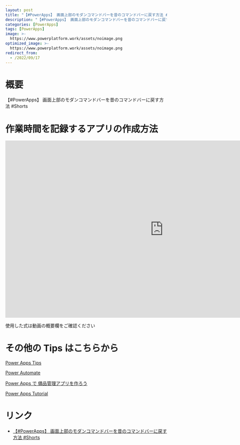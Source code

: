 ```yaml
---
layout: post
title: "【#PowerApps】 画面上部のモダンコマンドバーを昔のコマンドバーに戻す方法 #Shorts"
description: "【#PowerApps】 画面上部のモダンコマンドバーを昔のコマンドバーに戻す方法 #Shortsを動画で分かりやすく解説"
categories: [PowerApps]
tags: [PowerApps]
image: >-
  https://www.powerplatform.work/assets/noimage.png
optimized_image: >-
  https://www.powerplatform.work/assets/noimage.png
redirect_from:
  - /2022/09/17
---
```



#  概要

【#PowerApps】 画面上部のモダンコマンドバーを昔のコマンドバーに戻す方法 #Shorts


# 作業時間を記録するアプリの作成方法

<iframe width="983" height="553" src="https://www.youtube.com/embed/mwXMSn4z4fU" title="YouTube video player" frameborder="0" allow="accelerometer; autoplay; clipboard-write; encrypted-media; gyroscope; picture-in-picture" allowfullscreen></iframe>


使用した式は動画の概要欄をご確認ください


# その他の Tips はこちらから

[Power Apps Tips](https://www.youtube.com/watch?v=VrAQf3JQ7yM&list=PLVhFi1fb3DqakSLVMn22DDcySXh9jtzi- )


[Power Automate](https://www.youtube.com/watch?v=-YnJYT0ASEM&list=PLVhFi1fb3Dqbzic6GieqnLFgD3aTj-eHA)


[Power Apps で 備品管理アプリを作ろう](https://www.youtube.com/playlist?list=PLVhFi1fb3DqZM3HKb8Hea6XEL96990Fyn)


[Power Apps Tutorial](https://www.youtube.com/playlist?list=PLVhFi1fb3DqalxpL974VvAJvV4iWoSbe_)


# リンク


- [【#PowerApps】 画面上部のモダンコマンドバーを昔のコマンドバーに戻す方法 #Shorts](https://www.youtube.com/watch?v=mwXMSn4z4fU)

